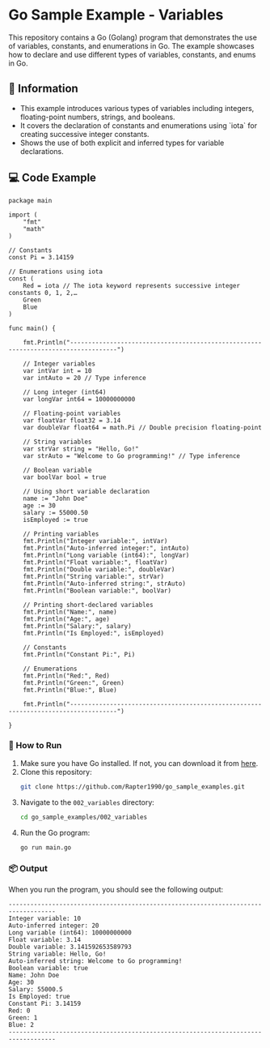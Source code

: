 # Go Sample Example - Variables

This repository contains a Go (Golang) program that demonstrates the use of variables, constants, and enumerations in Go. The example showcases how to declare and use different types of variables, constants, and enums in Go.

## 📖 Information

<ul style="list-style-type:disc">
  <li>This example introduces various types of variables including integers, floating-point numbers, strings, and booleans.</li>
  <li>It covers the declaration of constants and enumerations using `iota` for creating successive integer constants.</li>
  <li>Shows the use of both explicit and inferred types for variable declarations.</li>
</ul>

## 💻 Code Example

```golang
package main

import (
	"fmt"
	"math"
)

// Constants
const Pi = 3.14159

// Enumerations using iota
const (
	Red = iota // The iota keyword represents successive integer constants 0, 1, 2,…
	Green
	Blue
)

func main() {

	fmt.Println("-----------------------------------------------------------------------------------")

	// Integer variables
	var intVar int = 10
	var intAuto = 20 // Type inference

	// Long integer (int64)
	var longVar int64 = 10000000000

	// Floating-point variables
	var floatVar float32 = 3.14
	var doubleVar float64 = math.Pi // Double precision floating-point

	// String variables
	var strVar string = "Hello, Go!"
	var strAuto = "Welcome to Go programming!" // Type inference

	// Boolean variable
	var boolVar bool = true

	// Using short variable declaration
	name := "John Doe"
	age := 30
	salary := 55000.50
	isEmployed := true

	// Printing variables
	fmt.Println("Integer variable:", intVar)
	fmt.Println("Auto-inferred integer:", intAuto)
	fmt.Println("Long variable (int64):", longVar)
	fmt.Println("Float variable:", floatVar)
	fmt.Println("Double variable:", doubleVar)
	fmt.Println("String variable:", strVar)
	fmt.Println("Auto-inferred string:", strAuto)
	fmt.Println("Boolean variable:", boolVar)

	// Printing short-declared variables
	fmt.Println("Name:", name)
	fmt.Println("Age:", age)
	fmt.Println("Salary:", salary)
	fmt.Println("Is Employed:", isEmployed)

	// Constants
	fmt.Println("Constant Pi:", Pi)

	// Enumerations
	fmt.Println("Red:", Red)
	fmt.Println("Green:", Green)
	fmt.Println("Blue:", Blue)

	fmt.Println("-----------------------------------------------------------------------------------")

}
```

### 🏃 How to Run

1. Make sure you have Go installed. If not, you can download it from [here](https://golang.org/dl/).
2. Clone this repository:
   ```bash
   git clone https://github.com/Rapter1990/go_sample_examples.git
   ```
3. Navigate to the `002_variables` directory:
   ```bash
   cd go_sample_examples/002_variables
   ```
4. Run the Go program:
   ```bash
   go run main.go
   ```

### 📦 Output

When you run the program, you should see the following output:

```
-----------------------------------------------------------------------------------
Integer variable: 10
Auto-inferred integer: 20
Long variable (int64): 10000000000
Float variable: 3.14
Double variable: 3.141592653589793
String variable: Hello, Go!
Auto-inferred string: Welcome to Go programming!
Boolean variable: true
Name: John Doe
Age: 30
Salary: 55000.5
Is Employed: true
Constant Pi: 3.14159
Red: 0
Green: 1
Blue: 2
-----------------------------------------------------------------------------------
```